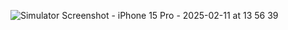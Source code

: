 ![Simulator Screenshot - iPhone 15 Pro - 2025-02-11 at 13 56 39](https://github.com/user-attachments/assets/fbec0ee8-45a1-4c05-bb19-27c7b5a2e5d7)
